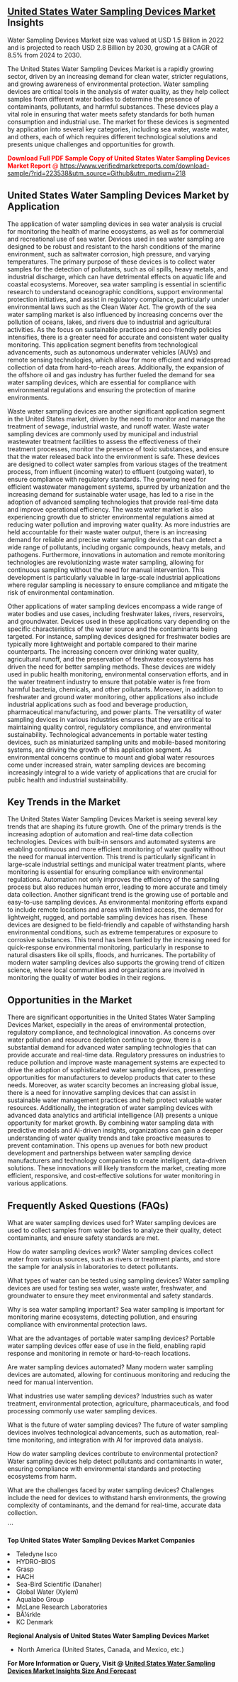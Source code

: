 <h2><a href="https://www.verifiedmarketreports.com/download-sample/?rid=223538&amp;utm_source=Github&amp;utm_medium=218" target="_blank">United States Water Sampling Devices Market</a> Insights</h2><p>Water Sampling Devices Market size was valued at USD 1.5 Billion in 2022 and is projected to reach USD 2.8 Billion by 2030, growing at a CAGR of 8.5% from 2024 to 2030.</p><p> <p>The United States Water Sampling Devices Market is a rapidly growing sector, driven by an increasing demand for clean water, stricter regulations, and growing awareness of environmental protection. Water sampling devices are critical tools in the analysis of water quality, as they help collect samples from different water bodies to determine the presence of contaminants, pollutants, and harmful substances. These devices play a vital role in ensuring that water meets safety standards for both human consumption and industrial use. The market for these devices is segmented by application into several key categories, including sea water, waste water, and others, each of which requires different technological solutions and presents unique challenges and opportunities for growth. <p><span class=""><span style="color: #ff0000;"><strong>Download Full PDF Sample Copy of United States Water Sampling Devices Market Report</strong> @ </span><a href="https://www.verifiedmarketreports.com/download-sample/?rid=223538&amp;utm_source=Github&amp;utm_medium=218" target="_blank">https://www.verifiedmarketreports.com/download-sample/?rid=223538&amp;utm_source=Github&amp;utm_medium=218</a></span></p> </p> <h2>United States Water Sampling Devices Market by Application</h2> <p>The application of water sampling devices in sea water analysis is crucial for monitoring the health of marine ecosystems, as well as for commercial and recreational use of sea water. Devices used in sea water sampling are designed to be robust and resistant to the harsh conditions of the marine environment, such as saltwater corrosion, high pressure, and varying temperatures. The primary purpose of these devices is to collect water samples for the detection of pollutants, such as oil spills, heavy metals, and industrial discharge, which can have detrimental effects on aquatic life and coastal ecosystems. Moreover, sea water sampling is essential in scientific research to understand oceanographic conditions, support environmental protection initiatives, and assist in regulatory compliance, particularly under environmental laws such as the Clean Water Act. The growth of the sea water sampling market is also influenced by increasing concerns over the pollution of oceans, lakes, and rivers due to industrial and agricultural activities. As the focus on sustainable practices and eco-friendly policies intensifies, there is a greater need for accurate and consistent water quality monitoring. This application segment benefits from technological advancements, such as autonomous underwater vehicles (AUVs) and remote sensing technologies, which allow for more efficient and widespread collection of data from hard-to-reach areas. Additionally, the expansion of the offshore oil and gas industry has further fueled the demand for sea water sampling devices, which are essential for compliance with environmental regulations and ensuring the protection of marine environments. </p> <p>Waste water sampling devices are another significant application segment in the United States market, driven by the need to monitor and manage the treatment of sewage, industrial waste, and runoff water. Waste water sampling devices are commonly used by municipal and industrial wastewater treatment facilities to assess the effectiveness of their treatment processes, monitor the presence of toxic substances, and ensure that the water released back into the environment is safe. These devices are designed to collect water samples from various stages of the treatment process, from influent (incoming water) to effluent (outgoing water), to ensure compliance with regulatory standards. The growing need for efficient wastewater management systems, spurred by urbanization and the increasing demand for sustainable water usage, has led to a rise in the adoption of advanced sampling technologies that provide real-time data and improve operational efficiency. The waste water market is also experiencing growth due to stricter environmental regulations aimed at reducing water pollution and improving water quality. As more industries are held accountable for their waste water output, there is an increasing demand for reliable and precise water sampling devices that can detect a wide range of pollutants, including organic compounds, heavy metals, and pathogens. Furthermore, innovations in automation and remote monitoring technologies are revolutionizing waste water sampling, allowing for continuous sampling without the need for manual intervention. This development is particularly valuable in large-scale industrial applications where regular sampling is necessary to ensure compliance and mitigate the risk of environmental contamination. </p> <p>Other applications of water sampling devices encompass a wide range of water bodies and use cases, including freshwater lakes, rivers, reservoirs, and groundwater. Devices used in these applications vary depending on the specific characteristics of the water source and the contaminants being targeted. For instance, sampling devices designed for freshwater bodies are typically more lightweight and portable compared to their marine counterparts. The increasing concern over drinking water quality, agricultural runoff, and the preservation of freshwater ecosystems has driven the need for better sampling methods. These devices are widely used in public health monitoring, environmental conservation efforts, and in the water treatment industry to ensure that potable water is free from harmful bacteria, chemicals, and other pollutants. Moreover, in addition to freshwater and ground water monitoring, other applications also include industrial applications such as food and beverage production, pharmaceutical manufacturing, and power plants. The versatility of water sampling devices in various industries ensures that they are critical to maintaining quality control, regulatory compliance, and environmental sustainability. Technological advancements in portable water testing devices, such as miniaturized sampling units and mobile-based monitoring systems, are driving the growth of this application segment. As environmental concerns continue to mount and global water resources come under increased strain, water sampling devices are becoming increasingly integral to a wide variety of applications that are crucial for public health and industrial sustainability. </p> <h2>Key Trends in the Market</h2> <p>The United States Water Sampling Devices Market is seeing several key trends that are shaping its future growth. One of the primary trends is the increasing adoption of automation and real-time data collection technologies. Devices with built-in sensors and automated systems are enabling continuous and more efficient monitoring of water quality without the need for manual intervention. This trend is particularly significant in large-scale industrial settings and municipal water treatment plants, where monitoring is essential for ensuring compliance with environmental regulations. Automation not only improves the efficiency of the sampling process but also reduces human error, leading to more accurate and timely data collection. Another significant trend is the growing use of portable and easy-to-use sampling devices. As environmental monitoring efforts expand to include remote locations and areas with limited access, the demand for lightweight, rugged, and portable sampling devices has risen. These devices are designed to be field-friendly and capable of withstanding harsh environmental conditions, such as extreme temperatures or exposure to corrosive substances. This trend has been fueled by the increasing need for quick-response environmental monitoring, particularly in response to natural disasters like oil spills, floods, and hurricanes. The portability of modern water sampling devices also supports the growing trend of citizen science, where local communities and organizations are involved in monitoring the quality of water bodies in their regions. </p> <h2>Opportunities in the Market</h2> <p>There are significant opportunities in the United States Water Sampling Devices Market, especially in the areas of environmental protection, regulatory compliance, and technological innovation. As concerns over water pollution and resource depletion continue to grow, there is a substantial demand for advanced water sampling technologies that can provide accurate and real-time data. Regulatory pressures on industries to reduce pollution and improve waste management systems are expected to drive the adoption of sophisticated water sampling devices, presenting opportunities for manufacturers to develop products that cater to these needs. Moreover, as water scarcity becomes an increasing global issue, there is a need for innovative sampling devices that can assist in sustainable water management practices and help protect valuable water resources. Additionally, the integration of water sampling devices with advanced data analytics and artificial intelligence (AI) presents a unique opportunity for market growth. By combining water sampling data with predictive models and AI-driven insights, organizations can gain a deeper understanding of water quality trends and take proactive measures to prevent contamination. This opens up avenues for both new product development and partnerships between water sampling device manufacturers and technology companies to create intelligent, data-driven solutions. These innovations will likely transform the market, creating more efficient, responsive, and cost-effective solutions for water monitoring in various applications. </p> <h2>Frequently Asked Questions (FAQs)</h2> <p>What are water sampling devices used for? Water sampling devices are used to collect samples from water bodies to analyze their quality, detect contaminants, and ensure safety standards are met.</p> <p>How do water sampling devices work? Water sampling devices collect water from various sources, such as rivers or treatment plants, and store the sample for analysis in laboratories to detect pollutants.</p> <p>What types of water can be tested using sampling devices? Water sampling devices are used for testing sea water, waste water, freshwater, and groundwater to ensure they meet environmental and safety standards.</p> <p>Why is sea water sampling important? Sea water sampling is important for monitoring marine ecosystems, detecting pollution, and ensuring compliance with environmental protection laws.</p> <p>What are the advantages of portable water sampling devices? Portable water sampling devices offer ease of use in the field, enabling rapid response and monitoring in remote or hard-to-reach locations.</p> <p>Are water sampling devices automated? Many modern water sampling devices are automated, allowing for continuous monitoring and reducing the need for manual intervention.</p> <p>What industries use water sampling devices? Industries such as water treatment, environmental protection, agriculture, pharmaceuticals, and food processing commonly use water sampling devices.</p> <p>What is the future of water sampling devices? The future of water sampling devices involves technological advancements, such as automation, real-time monitoring, and integration with AI for improved data analysis.</p> <p>How do water sampling devices contribute to environmental protection? Water sampling devices help detect pollutants and contaminants in water, ensuring compliance with environmental standards and protecting ecosystems from harm.</p> <p>What are the challenges faced by water sampling devices? Challenges include the need for devices to withstand harsh environments, the growing complexity of contaminants, and the demand for real-time, accurate data collection.</p> ```</p><p><strong>Top United States Water Sampling Devices Market Companies</strong></p><div data-test-id=""><p><li>Teledyne Isco</li><li> HYDRO-BIOS</li><li> Grasp</li><li> HACH</li><li> Sea-Bird Scientific (Danaher)</li><li> Global Water (Xylem)</li><li> Aqualabo Group</li><li> McLane Research Laboratories</li><li> BÃ¼rkle</li><li> KC Denmark</li></p><div><strong>Regional Analysis of&nbsp;United States Water Sampling Devices Market</strong></div><ul><li dir="ltr"><p dir="ltr">North America&nbsp;(United States, Canada, and Mexico, etc.)</p></li></ul><p><strong>For More Information or Query, Visit @&nbsp;</strong><strong><a href="https://www.verifiedmarketreports.com/product/water-sampling-devices-market/?utm_source=Github&amp;utm_medium=218" target="_blank">United States Water Sampling Devices Market Insights Size And Forecast</a></strong></p></div>
